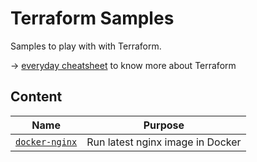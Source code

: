 # Terraform Samples

Samples to play with with Terraform.

→ [everyday cheatsheet](https://github.com/devpro/everyday-cheatsheets/blob/main/docs/hashicorp/terraform.md) to know more about Terraform

## Content

Name | Purpose
---- | -------
[`docker-nginx`](./docker-nginx/README.md) | Run latest nginx image in Docker
